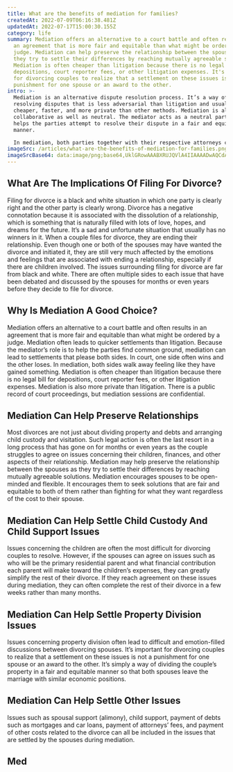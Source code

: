 ```yaml
---
title: What are the benefits of mediation for families?
createdAt: 2022-07-09T06:16:38.481Z
updatedAt: 2022-07-17T15:00:30.155Z
category: life
summary: Mediation offers an alternative to a court battle and often results in
  an agreement that is more fair and equitable than what might be ordered by a
  judge. Mediation can help preserve the relationship between the spouses as
  they try to settle their differences by reaching mutually agreeable solutions.
  Mediation is often cheaper than litigation because there is no legal bill for
  depositions, court reporter fees, or other litigation expenses. It's important
  for divorcing couples to realize that a settlement on these issues is not a
  punishment for one spouse or an award to the other.
intro: >-
  Mediation is an alternative dispute resolution process. It’s a way of
  resolving disputes that is less adversarial than litigation and usually
  cheaper, faster, and more private than other methods. Mediation is also
  collaborative as well as neutral. The mediator acts as a neutral party who
  helps the parties attempt to resolve their dispute in a fair and equitable
  manner.

  In mediation, both parties together with their respective attorneys choose from various options to settle the case outside of court. The goal of mediation is to find solutions that are agreeable to both parties. It’s about finding win-win solutions instead of win-lose outcomes. It’s about exploring solutions that may not have been considered had the parties not been under the guidance of a mediator who has no stake in either outcome of the dispute other than seeing it resolved amicably and fairly so that everyone walks away feeling like they have gained something from it rather than having given up something they would rather have kept.
imageSrc: /articles/what-are-the-benefits-of-mediation-for-families.png
imageSrcBase64: data:image/png;base64,UklGRowAAABXRUJQVlA4IIAAAADwAQCdASoKAAoAAUAmJQBOgJYAMCjoNegA/vm6mzT6KS3mcHpOu7y/0rt43cN+H3AldGj639hPqdtCgc2Akn92YWXNOq8cED/T7g5vbgB8FtRXhRedZSNj436D1w2cdJH/rFXDm1jGg7l5iJJzx1ocy75ba6fGDt+5Y2/o8P4AAA==
---
```


## What Are The Implications Of Filing For Divorce?

Filing for divorce is a black and white situation in which one party is clearly right and the other party is clearly wrong. Divorce has a negative connotation because it is associated with the dissolution of a relationship, which is something that is naturally filled with lots of love, hopes, and dreams for the future. It’s a sad and unfortunate situation that usually has no winners in it. When a couple files for divorce, they are ending their relationship. Even though one or both of the spouses may have wanted the divorce and initiated it, they are still very much affected by the emotions and feelings that are associated with ending a relationship, especially if there are children involved. The issues surrounding filing for divorce are far from black and white. There are often multiple sides to each issue that have been debated and discussed by the spouses for months or even years before they decide to file for divorce.

## Why Is Mediation A Good Choice?

Mediation offers an alternative to a court battle and often results in an agreement that is more fair and equitable than what might be ordered by a judge. Mediation often leads to quicker settlements than litigation. Because the mediator’s role is to help the parties find common ground, mediation can lead to settlements that please both sides. In court, one side often wins and the other loses. In mediation, both sides walk away feeling like they have gained something. Mediation is often cheaper than litigation because there is no legal bill for depositions, court reporter fees, or other litigation expenses. Mediation is also more private than litigation. There is a public record of court proceedings, but mediation sessions are confidential. 

## Mediation Can Help Preserve Relationships

Most divorces are not just about dividing property and debts and arranging child custody and visitation. Such legal action is often the last resort in a long process that has gone on for months or even years as the couple struggles to agree on issues concerning their children, finances, and other aspects of their relationship. Mediation may help preserve the relationship between the spouses as they try to settle their differences by reaching mutually agreeable solutions. Mediation encourages spouses to be open-minded and flexible. It encourages them to seek solutions that are fair and equitable to both of them rather than fighting for what they want regardless of the cost to their spouse.

## Mediation Can Help Settle Child Custody And Child Support Issues

Issues concerning the children are often the most difficult for divorcing couples to resolve. However, if the spouses can agree on issues such as who will be the primary residential parent and what financial contribution each parent will make toward the children’s expenses, they can greatly simplify the rest of their divorce. If they reach agreement on these issues during mediation, they can often complete the rest of their divorce in a few weeks rather than many months.

## Mediation Can Help Settle Property Division Issues

Issues concerning property division often lead to difficult and emotion-filled discussions between divorcing spouses. It’s important for divorcing couples to realize that a settlement on these issues is not a punishment for one spouse or an award to the other. It’s simply a way of dividing the couple’s property in a fair and equitable manner so that both spouses leave the marriage with similar economic positions.

## Mediation Can Help Settle Other Issues

Issues such as spousal support (alimony), child support, payment of debts such as mortgages and car loans, payment of attorneys’ fees, and payment of other costs related to the divorce can all be included in the issues that are settled by the spouses during mediation.

## Med
